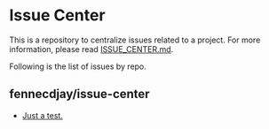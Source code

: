 # Issue Center

This is a repository to centralize issues related to a project.
For more information, please read [ISSUE_CENTER.md](ISSUE_CENTER.md).  

Following is the list of issues by repo.  

## fennecdjay/issue-center

 * [Just a test.](https://api.github.com/repos/fennecdjay/issue-center/issues/1) 
